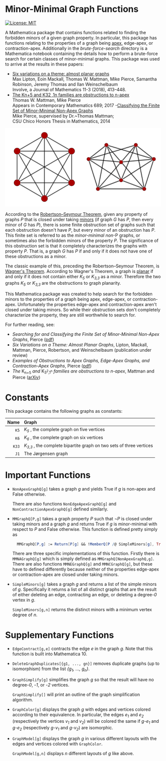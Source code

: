# Minor-Minimal Graph Functions

[![License: MIT](https://img.shields.io/badge/License-MIT-yellow.svg)](https://opensource.org/licenses/MIT)

A Mathematica package that contains functions 
related to finding the forbidden minors of a given graph property.
In particular, this package has functions relating to the properties
of a graph being [apex][APEX], edge-apex, or contraction-apex.
Additionally in the *brute-force-search* directory
is a Mathematica notebook containing the details how to perform 
a brute-force search for certain classes of minor-minimal graphs.
This package was used to arrive at the results in these papers:

 - [Six variations on a theme: almost planar graphs](https://msp.org/involve/2018/11-3/p03.xhtml)
    <br>Max Lipton, Eoin Mackall, Thomas W. Mattman, Mike Pierce, Samantha Robinson, Jeremy Thomas and Ilan Weinschelbaum
    <br>Involve, a Journal of Mathematics 11-3 (2018), 413–448. 
 - [The Kn+5 and K32 ,1n families are obstructions to n-apex](https://doi.org/10.1090/conm/689)
    <br>Thomas W. Mattman, Mike Pierce
    <br>Appears in Contemporary Mathematics 689; 2017 
  -[Classifying the Finite Set of Minor-Minimal Non-Apex Graphs](http://www.csuchico.edu/~tmattman/mpthesis.pdf)
    <br>Mike Pierce, supervised by Dr.~Thomas Mattman;
    <br>CSU Chico Honors Thesis in Mathematics, 2014

![K6 and the Jorgensen Graph](https://raw.githubusercontent.com/mikepierce/MMGraphFunctions/master/images/k6andjorgenson.png)

According to the [Robertson&ndash;Seymour Theorem][RST],
given any property of graphs *P* that is closed under taking [minors][MINOR]
(if graph *G* has *P*, then every minor of *G* has *P*), 
there is some finite obstruction set of graphs such that 
each obstruction doesn't have *P*, 
but every minor of an obstruction has *P*.
This finite set is referred to as the *minor-minimal non*-P graphs,
or sometimes also the forbidden minors of the property *P*.
The significance of this obstruction set is that it 
completely characterizes the graphs with property *P*.
That is, a graph *G* has *P* if and only if
it does not have one of these obstructions as a minor.

The classic example of this, preceding the 
Robertson&ndash;Seymour Theorem, is [Wagner's Theorem][WAGNER].
According to Wagner's Theorem, a graph is [planar][PLANAR] if and only if
it does not contain either *K<sub>5</sub>* or *K<sub>3,3</sub>* as a minor.
Therefore the two graphs *K<sub>5</sub>* or *K<sub>3,3</sub>* 
are the obstructions to graph planarity.

This Mathematica package was created to help search for the 
forbidden minors to the properties of a graph 
being apex, edge-apex, or contraction-apex.
Unfortunately the properties edge-apex and contraction-apex
aren't closed under taking minors. So while their obstruction sets 
don't completely characterize the property, 
they are still worthwhile to search for.

For further reading, see:

 -  *Searching for and Classifying the Finite Set
	of Minor-Minimal Non-Apex Graphs*, Pierce ([pdf][MPTHESIS])
 -  *Six Variations on a Theme: Almost Planar Graphs*, 
	Lipton, Mackall, Mattman, Pierce, Robertson, and Weinschelbaum 
	(publication under review)
 -  *Examples of Obstructions to Apex Graphs,
	Edge-Apex Graphs, and Contraction-Apex Graphs*, Pierce ([pdf][MPPRESENT])
 -  *The* K<sub>n+5</sub> *and* K<sub>3<sup>2</sup>,1<sup>n</sup></sub>
	*families are obstructions to n-apex*, Mattman and Pierce ([arXiv][KN5K321N])

  [APEX]: https://en.wikipedia.org/wiki/Apex_graph
  [RST]: https://en.wikipedia.org/wiki/Robertson%E2%80%93Seymour_theorem  
  [MINOR]: https://en.wikipedia.org/wiki/Graph_minor
  [WAGNER]: https://en.wikipedia.org/wiki/Wagner%27s_theorem
  [PLANAR]: https://en.wikipedia.org/wiki/Planar_graph
  [MPTHESIS]: http://www.csuchico.edu/~tmattman/mpthesis.pdf
  [MPPRESENT]: http://math.ucr.edu/~mpierce/files/pierce-2015-EOAGEAGCAG-presentation.pdf
  [KN5K321N]: http://arxiv.org/abs/1603.00885



# Constants

  This package contains the following graphs as constants:
  
  Name | Graph
  ----:| :---
  `K5` | *K<sub>5</sub>* , the complete graph on five vertices
  `K6` | *K<sub>6</sub>* , the complete graph on six vertices
  `K33`| *K<sub>3,3</sub>* , the complete bipartite graph on two sets of three vertices
  `J1` | The J&oslash;rgensen graph



# Important Functions

 -  `NonApexGraphQ[g]` takes a graph *g*
    and yields True if *g* is non-apex and False otherwise.
   
    There are also functions `NonEdgeApexGraphQ[g]` 
    and `NonContractionApexGraphQ[g]` defined similarly.

 -  `MMGraphQ[P,g]` takes a graph property *P* 
    such that *&not;P* is closed under taking minors
    and a graph *g* and returns True if *g* is minor-minimal
    with respect to *P* and False otherwise.
    This function is defined pretty simply as 
   
    ```Mathematica
      MMGraphQ[P,g] := Return[P[g] && !MemberQ[P /@ SimpleMinors[g], True]];
    ```

    There are three specific implementations of this function.
    Firstly there is `MMNAGraphQ[g]` which is simply defined
    as `MMGraphQ[NonApexGraphQ,g]`.
    There are also functions `MMNEGraphQ[g]` and `MMNCGraphQ[g]`, 
	but these have to defined differently because neither of the properties
    edge-apex or contraction-apex are closed under taking minors.

 -  `SimpleMinors[g]` takes a graph *g* and returns
    a list of the simple minors of *g*. 
    Specifically it returns a list of all distinct graphs 
    that are the result of either deleting an edge, 
    contracting an edge, or deleting a degree-*0* vertex in *g*.  
    
    `SimpleMinors[g,n]` returns the distinct minors with a minimum
    vertex degree of *n*.

# Supplementary Functions

 -  `EdgeContract[g,e]` contracts the edge *e* in the graph *g*.
    Note that this function is built into Mathematica 10.

 -  `DeleteGraphDuplicates[{g1, ..., gn}]` removes duplicate graphs 
    (up to isomorphism) from the list
    *{g<sub>1</sub>, &#8230;, g<sub>n</sub>}*.

 -  `GraphSimplify[g]` simplifies the graph *g* so that the result
    will have no degree-*0*, -*1*, or -*2* vertices.
    
    `GraphSimplify[]` will print an outline 
	of the graph simplification algorithm.

 -  `GraphColor[g]` displays the graph *g* with edges and vertices colored
	according to their equivalence. In particular, the edges 
	*e<sub>1</sub>* and *e<sub>2</sub>* (respectively the vertices
	*v<sub>1</sub>* and *v<sub>2</sub>*) will be colored the same if
    *g-e<sub>1</sub>* and *g-e<sub>2</sub>* (respectively 
	*g-v<sub>1</sub>* and *g-v<sub>2</sub>*) are isomorphic.

 -  `GraphModel[g]` displays the graph *g* in various different layouts
	with the edges and vertices colored with `GraphColor`.

	`GraphModel[g,n]` displays *n* different layouts of *g* like above.

